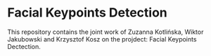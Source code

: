 # Facial Keypoints Detection

This repository contains the joint work of Zuzanna Kotlińska, Wiktor Jakubowski and Krzysztof Kosz on the projdect: Facial Keypoints Dectection.
